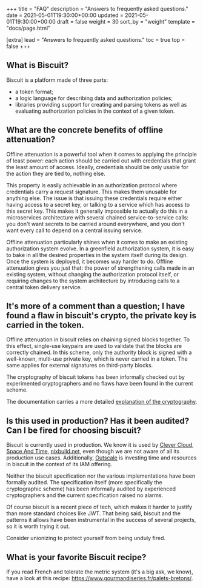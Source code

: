 +++
title = "FAQ"
description = "Answers to frequently asked questions."
date = 2021-05-01T19:30:00+00:00
updated = 2021-05-01T19:30:00+00:00
draft = false
weight = 30
sort_by = "weight"
template = "docs/page.html"

[extra]
lead = "Answers to frequently asked questions."
toc = true
top = false
+++

## What is Biscuit?

Biscuit is a platform made of three parts:

- a token format;
- a logic language for describing data and authorization policies;
- libraries providing support for creating and parsing tokens as well as evaluating authorization policies in the context of a given token.

## What are the concrete benefits of offline attenuation?

Offline attenuation is a powerful tool when it comes to applying the principle of least power: each action should be carried out with credentials that grant the least amount of access. Ideally, credentials should be only usable for the action they are tied to, nothing else.

This property is easily achievable in an authorization protocol where credentials carry a request signature. This makes them unusable for anything else. The issue is that issuing these credentials require either having access to a secret key, or talking to a service which has access to this secret key. This makes it generally impossible to actually do this in a microservices architecture with several chained service-to-service calls: you don't want secrets to be carried around everywhere, and you don't want every call to depend on a central issuing service.

Offline attenuation particularly shines when it comes to make an existing authorization system evolve. In a greenfield authorization system, it is easy to bake in all the desired properties in the system itself during its design. Once the system is deployed, it becomes way harder to do. Offline attenuation gives you just that: the power of strengthening calls made in an existing system, without changing the authorization protocol itself, or requiring changes to the system architecture by introducing calls to a central token delivery service.

## It's more of a comment than a question; I have found a flaw in biscuit's crypto, the private key is carried in the token.

Offline attenuation in biscuit relies on chaining signed blocks together. To this effect, single-use keypairs are used to validate that the blocks are correctly chained. In this scheme, only the authority block is signed with a well-known, multi-use private key, which is never carried in a token. The same applies for external signatures on third-party blocks.

The cryptography of biscuit tokens has been informally checked out by experimented cryptographers and no flaws have been found in the current scheme.

The documentation carries a more detailed [explanation of the cryptography](https://doc.biscuitsec.org/reference/cryptography.html).

## Is this used in production? Has it been audited? Can I be fired for choosing biscuit?

Biscuit is currently used in production. We know it is used by [Clever Cloud](https://clever-cloud.com), [Space And Time](https://www.spaceandtime.io/), [nixbuild.net](https://nixbuild.net/), even though we are not aware of all its production use cases. Additionally, [Outscale](https://outscale.com/) is investing time and resources in biscuit in the context of its IAM offering.

Neither the biscuit specification nor the various implementations have been formally audited. The specification itself (more specifically the cryptographic scheme) has been informally audited by experienced cryptographers and the current specification raised no alarms.

Of course biscuit is a recent piece of tech, which makes it harder to justify than more standard choices like JWT. That being said, biscuit and the patterns it allows have been instrumental in the success of several projects, so it is worth trying it out.

Consider unionizing to protect yourself from being unduly fired.

## What is your favorite Biscuit recipe?

If you read French and tolerate the metric system (it's a big ask, we know), have a look at this recipe: <https://www.gourmandiseries.fr/palets-bretons/>.
